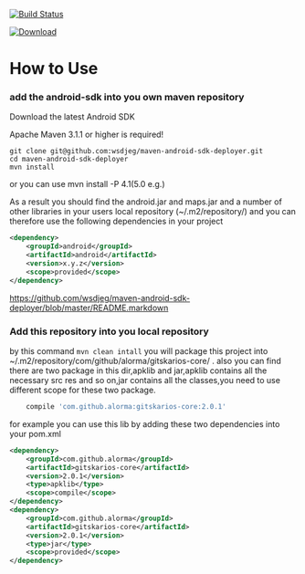 [![Build Status](https://travis-ci.org/gitskarios/Gitskarios-core.svg)](https://travis-ci.org/gitskarios/Gitskarios-core)

[ ![Download](https://api.bintray.com/packages/alorma/maven/gitskarios-core/images/download.svg) ](https://bintray.com/alorma/maven/gitskarios-core/_latestVersion)


# How to Use

### add the android-sdk into you own maven repository

Download the latest Android SDK

Apache Maven 3.1.1 or higher is required!


```shell
git clone git@github.com:wsdjeg/maven-android-sdk-deployer.git
cd maven-android-sdk-deployer
mvn install
```
or you can use mvn install -P 4.1(5.0 e.g.)

As a result you should find the android.jar and maps.jar and a number of other libraries in your users local repository (~/.m2/repository/) and you can therefore use the following dependencies in your project

```xml
<dependency>
    <groupId>android</groupId>
    <artifactId>android</artifactId>
    <version>x.y.z</version>
    <scope>provided</scope>
</dependency>
```

https://github.com/wsdjeg/maven-android-sdk-deployer/blob/master/README.markdown


### Add this repository into you local repository

by this command `mvn clean intall` you will package this project into ~/.m2/repository/com/github/alorma/gitskarios-core/ . also you can find there are two package in this dir,apklib and jar,apklib contains all the necessary src res and so on,jar contains all the classes,you  need to use different scope for these two package.


``` groovy
    compile 'com.github.alorma:gitskarios-core:2.0.1'
```

for example you can use this lib by adding these two dependencies into your pom.xml

```xml
<dependency>
    <groupId>com.github.alorma</groupId>
    <artifactId>gitskarios-core</artifactId>
    <version>2.0.1</version>
    <type>apklib</type>
    <scope>compile</scope>
</dependency>
<dependency>
    <groupId>com.github.alorma</groupId>
    <artifactId>gitskarios-core</artifactId>
    <version>2.0.1</version>
    <type>jar</type>
    <scope>provided</scope>
</dependency>
```
